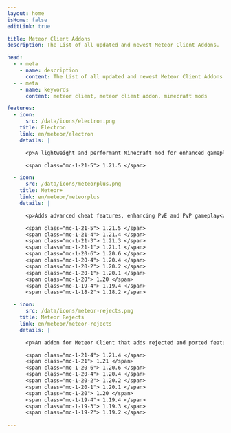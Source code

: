 ```yaml
---
layout: home
isHome: false
editLink: true

title: Meteor Client Addons
description: The List of all updated and newest Meteor Client Addons.

head:
  - - meta
    - name: description
      content: The List of all updated and newest Meteor Client Addons.
  - - meta
    - name: keywords
      content: meteor client, meteor client addon, minecraft mods

features:
  - icon:
      src: /data/icons/electron.png
    title: Electron
    link: en/meteor/electron
    details: |

      <p>A lightweight and performant Minecraft mod for enhanced gameplay.</p>

      <span class="mc-1-21-5"> 1.21.5 </span>

  - icon:
      src: /data/icons/meteorplus.png
    title: Meteor+
    link: en/meteor/meteorplus
    details: |

      <p>Adds advanced cheat features, enhancing PvE and PvP gameplay</p>

      <span class="mc-1-21-5"> 1.21.5 </span>
      <span class="mc-1-21-4"> 1.21.4 </span>
      <span class="mc-1-21-3"> 1.21.3 </span>
      <span class="mc-1-21-1"> 1.21.1 </span>
      <span class="mc-1-20-6"> 1.20.6 </span>
      <span class="mc-1-20-4"> 1.20.4 </span>
      <span class="mc-1-20-2"> 1.20.2 </span>
      <span class="mc-1-20-1"> 1.20.1 </span>
      <span class="mc-1-20"> 1.20 </span>
      <span class="mc-1-19-4"> 1.19.4 </span>
      <span class="mc-1-18-2"> 1.18.2 </span>

  - icon:
      src: /data/icons/meteor-rejects.png
    title: Meteor Rejects
    link: en/meteor/meteor-rejects
    details: |

      <p>An addon for Meteor Client that adds rejected and ported features</p>

      <span class="mc-1-21-4"> 1.21.4 </span>
      <span class="mc-1-21"> 1.21 </span>
      <span class="mc-1-20-6"> 1.20.6 </span>
      <span class="mc-1-20-4"> 1.20.4 </span>
      <span class="mc-1-20-2"> 1.20.2 </span>
      <span class="mc-1-20-1"> 1.20.1 </span>
      <span class="mc-1-20"> 1.20 </span>
      <span class="mc-1-19-4"> 1.19.4 </span>
      <span class="mc-1-19-3"> 1.19.3 </span>
      <span class="mc-1-19-2"> 1.19.2 </span>
      
---
```

